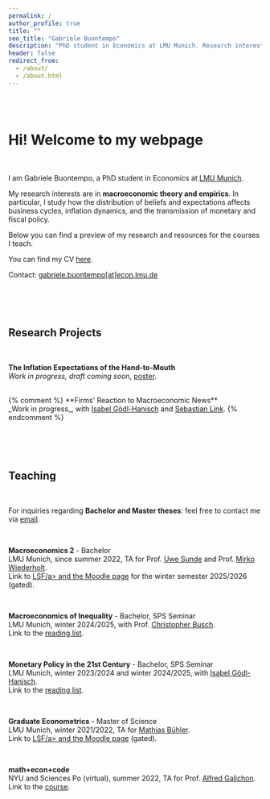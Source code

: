 ```yaml
---
permalink: /
author_profile: true
title: ""
seo_title: "Gabriele Buontempo"
description: "PhD student in Economics at LMU Munich. Research interests in macroeconomics with a focus on expectations, inflation dynamics, and monetary policy."
header: false
redirect_from: 
  - /about/
  - /about.html
---
```


<br><br>

# Hi! Welcome to my webpage  

<br>

I am Gabriele Buontempo, a PhD student in Economics at <a href="https://www.econ.lmu.de/en/" target="_blank" rel="noopener noreferrer">LMU Munich</a>.

My research interests are in **macroeconomic theory and empirics**. In particular, I study how the distribution of beliefs and expectations affects business cycles, inflation dynamics, and the transmission of monetary and fiscal policy. 

Below you can find a preview of my research and resources for the courses I teach.

You can find my CV <a href="{{ site.baseurl }}/files/Gabriele_Buontempo_CV.pdf" target="_blank" rel="noopener noreferrer">here</a>.

Contact: <a href="mailto:gabriele.buontempo@econ.lmu.de">gabriele.buontempo[at]econ.lmu.de</a>

<br><br><br>

## Research Projects

<br>

**The Inflation Expectations of the Hand-to-Mouth**<br>
_Work in progress, draft coming soon_, <a href="{{ site.baseurl }}/files/Poster_HtM.pdf" target="_blank" rel="noopener noreferrer">poster</a>.<br>

<br>
{% comment %}
**Firms' Reaction to Macroeconomic News**<br>
_Work in progress_, with <a href="https://www.goedlhanisch.com/" target="_blank" rel="noopener noreferrer">Isabel Gödl-Hanisch</a> and <a href="https://sites.google.com/view/sebastianlink" target="_blank" rel="noopener noreferrer">Sebastian Link</a>.
{% endcomment %}

<br><br><br>

## Teaching

<br>

For inquiries regarding **Bachelor and Master theses**: feel free to contact me via <a href="mailto:gabriele.buontempo@econ.lmu.de">email</a>.

<br>

**Macroeconomics 2** - Bachelor<br>
 LMU Munich, since summer 2022, TA for Prof. <a href="https://sites.google.com/view/uwesunde/home" target="_blank" rel="noopener noreferrer"> Uwe Sunde</a> and  Prof. <a href="https://sites.google.com/view/mirkowiederholt/startseite" target="_blank" rel="noopener noreferrer"> Mirko Wiederholt</a>. <br>
Link to <a href="https://lsf.verwaltung.uni-muenchen.de/qisserver/rds?state=verpublish&status=init&vmfile=no&publishid=1090435&moduleCall=webInfo&publishConfFile=webInfo&publishSubDir=veranstaltung&noDBAction=y&init=y" target="_blank" rel="noopener noreferrer">LSF/a> and the <a href="https://moodle.lmu.de/course/view.php?id=42522" target="_blank" rel="noopener noreferrer">Moodle page</a> for the winter semester 2025/2026 (gated).

<br>

**Macroeconomics of Inequality** - Bachelor, SPS Seminar<br>
LMU Munich, winter 2024/2025, with Prof.  <a href="https://chrisbusch.eu/" target="_blank" rel="noopener noreferrer">Christopher Busch</a>. <br>
Link to the <a href="{{ site.baseurl }}/files/SPS_inequality_reading.pdf" target="_blank" rel="noopener noreferrer">reading list</a>.

<br>

**Monetary Policy in the 21st Century** - Bachelor, SPS Seminar<br>
 LMU Munich, winter 2023/2024 and winter 2024/2025, with <a href="https://www.goedlhanisch.com/" target="_blank" rel="noopener noreferrer">Isabel Gödl-Hanisch</a>. <br>
Link to the <a href="{{ site.baseurl }}/files/SPS_monpol_reading.pdf" target="_blank" rel="noopener noreferrer">reading list</a>.

<br>

**Graduate Econometrics** - Master of Science<br>
 LMU Munich, winter 2021/2022, TA for <a href="https://www.mathiasiwanowsky.com/" target="_blank" rel="noopener noreferrer">Mathias Bühler</a>. <br>
Link to <a href="https://lsf.verwaltung.uni-muenchen.de/qisserver/rds?state=verpublish&status=init&vmfile=no&publishid=896961&moduleCall=webInfo&publishConfFile=webInfo&publishSubDir=veranstaltung&noDBAction=y&init=y" target="_blank" rel="noopener noreferrer">LSF/a> and the <a href="https://moodle.lmu.de/course/view.php?id=18365" target="_blank" rel="noopener noreferrer">Moodle page</a> (gated).

<br>

**math+econ+code**<br>
 NYU and Sciences Po (virtual), summer 2022, TA for Prof. <a href="https://alfredgalichon.com/" target="_blank" rel="noopener noreferrer">Alfred Galichon</a>. <br>
Link to the <a href="https://www.math-econ-code.org/" target="_blank" rel="noopener noreferrer">course</a>.

